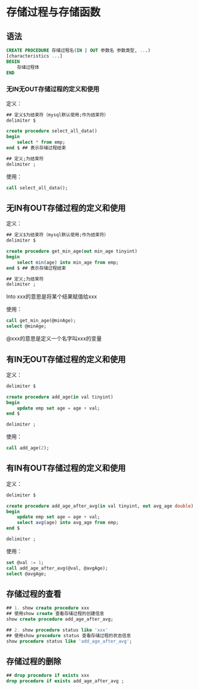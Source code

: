 # 存储过程与存储函数

## 语法

```sql
CREATE PROCEDURE 存储过程名(IN | OUT 参数名 参数类型, ...)
[characteristics ...]
BEGIN
    存储过程体
END
```

### 无IN无OUT存储过程的定义和使用

定义：

```sql
## 定义$为结束符（mysql默认使用;作为结束符）
delimiter $

create procedure select_all_data()
begin
    select * from emp;
end $ ## 表示存储过程结束

## 定义;为结束符
delimiter ;
```

使用：

```sql
call select_all_data();
```

## 无IN有OUT存储过程的定义和使用

定义：

```sql
## 定义$为结束符（mysql默认使用;作为结束符）
delimiter $

create procedure get_min_age(out min_age tinyint)
begin
    select min(age) into min_age from emp;
end $ ## 表示存储过程结束

## 定义;为结束符
delimiter ;
```

Into xxx的意思是将某个结果赋值给xxx

使用：

```sql
call get_min_age(@minAge);
select @minAge;
```

@xxx的意思是定义一个名字叫xxx的变量

## 有IN无OUT存储过程的定义和使用

定义：

```sql
delimiter $

create procedure add_age(in val tinyint)
begin
    update emp set age = age + val;
end $

delimiter ;
```

使用：

```sql
call add_age(2);
```

## 有IN有OUT存储过程的定义和使用

定义：

```sql
delimiter $

create procedure add_age_after_avg(in val tinyint, out avg_age double)
begin
    update emp set age = age + val;
    select avg(age) into avg_age from emp;
end $

delimiter ;
```

使用：

```sql
set @val := 1;
call add_age_after_avg(@val, @avgAge);
select @avgAge;
```

## 存储过程的查看

```sql
## 1. show create procedure xxx
## 使用show create 查看存储过程的创建信息
show create procedure add_age_after_avg;
```

```sql
## 2. show procedure status like 'xxx'
## 使用show procedure status 查看存储过程的状态信息
show procedure status like 'add_age_after_avg';
```

## 存储过程的删除

```sql
## drop procedure if exists xxx
drop procedure if exists add_age_after_avg ;
```





